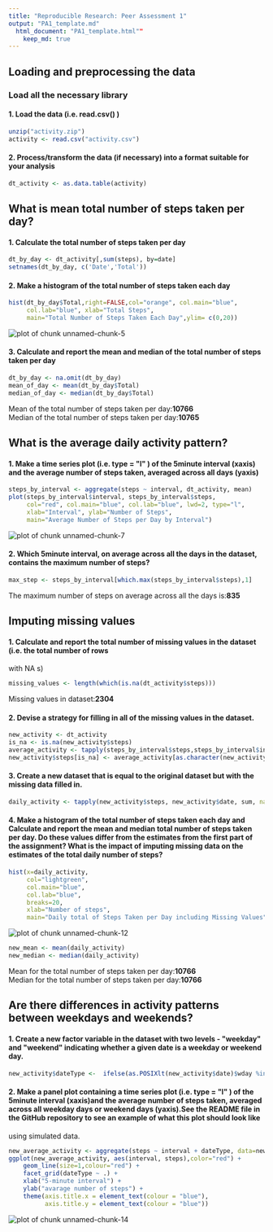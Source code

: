 ```yaml
---
title: "Reproducible Research: Peer Assessment 1"
output: "PA1_template.md"
  html_document: "PA1_template.html""
    keep_md: true
---
```



## Loading and preprocessing the data
### Load all the necessary library


#### 1. Load the data (i.e. read.csv() )

```r
unzip("activity.zip")
activity <- read.csv("activity.csv")
```

#### 2. Process/transform the data (if necessary) into a format suitable for your analysis

```r
dt_activity <- as.data.table(activity)
```


## What is mean total number of steps taken per day?
#### 1. Calculate the total number of steps taken per day

```r
dt_by_day <- dt_activity[,sum(steps), by=date]
setnames(dt_by_day, c('Date','Total'))
```

#### 2. Make a histogram of the total number of steps taken each day

```r
hist(dt_by_day$Total,right=FALSE,col="orange", col.main="blue",
     col.lab="blue", xlab="Total Steps",
     main="Total Number of Steps Taken Each Day",ylim= c(0,20))
```

![plot of chunk unnamed-chunk-5](figure/unnamed-chunk-5-1.png) 

#### 3. Calculate and report the mean and median of the total number of steps taken per day

```r
dt_by_day <- na.omit(dt_by_day)
mean_of_day <- mean(dt_by_day$Total)
median_of_day <- median(dt_by_day$Total)
```
Mean of the total number of steps taken per day:**10766**
<br>Median of the total number of steps taken per day:**10765**<br/>

## What is the average daily activity pattern?
#### 1. Make a time series plot (i.e. type = "l" ) of the 5minute interval (xaxis) and the average number of steps taken, averaged across all days (yaxis)

```r
steps_by_interval <- aggregate(steps ~ interval, dt_activity, mean)
plot(steps_by_interval$interval, steps_by_interval$steps, 
     col="red", col.main="blue", col.lab="blue", lwd=2, type="l", 
     xlab="Interval", ylab="Number of Steps",
     main="Average Number of Steps per Day by Interval")
```

![plot of chunk unnamed-chunk-7](figure/unnamed-chunk-7-1.png) 


#### 2. Which 5minute interval, on average across all the days in the dataset, contains the maximum number of steps?

```r
max_step <- steps_by_interval[which.max(steps_by_interval$steps),1]
```
The maximum number of steps on average across all the days is:**835**

## Imputing missing values
#### 1. Calculate and report the total number of missing values in the dataset (i.e. the total number of rows
with NA s)

```r
missing_values <- length(which(is.na(dt_activity$steps)))
```
Missing values in dataset:**2304**

#### 2. Devise a strategy for filling in all of the missing values in the dataset. 

```r
new_activity <- dt_activity
is_na <- is.na(new_activity$steps)
average_activity <- tapply(steps_by_interval$steps,steps_by_interval$interval, mean)
new_activity$steps[is_na] <- average_activity[as.character(new_activity$interval[is_na])]
```

#### 3. Create a new dataset that is equal to the original dataset but with the missing data filled in.

```r
daily_activity <- tapply(new_activity$steps, new_activity$date, sum, na.rm=TRUE)
```

#### 4. Make a histogram of the total number of steps taken each day and Calculate and report the mean and median total number of steps taken per day. Do these values differ from the estimates from the first part of the assignment? What is the impact of imputing missing data on the estimates of the total daily number of steps?

```r
hist(x=daily_activity,
     col="lightgreen",
     col.main="blue",
     col.lab="blue",
     breaks=20,
     xlab="Number of steps",
     main="Daily total of Steps Taken per Day including Missing Values")
```

![plot of chunk unnamed-chunk-12](figure/unnamed-chunk-12-1.png) 

```r
new_mean <- mean(daily_activity)
new_median <- median(daily_activity)
```
Mean for the total number of steps taken per day:**10766**
<br>Median for the total number of steps taken per day:**10766**<br/>

## Are there differences in activity patterns between weekdays and weekends?
#### 1. Create a new factor variable in the dataset with two levels - "weekday" and "weekend" indicating whether a given date is a weekday or weekend day.

```r
new_activity$dateType <-  ifelse(as.POSIXlt(new_activity$date)$wday %in% c(0,6), 'weekend', 'weekday')
```


#### 2. Make a panel plot containing a time series plot (i.e. type = "l" ) of the 5minute interval (xaxis)and the average number of steps taken, averaged across all weekday days or weekend days (yaxis).See the README file in the GitHub repository to see an example of what this plot should look like
using simulated data.

```r
new_average_activity <- aggregate(steps ~ interval + dateType, data=new_activity, mean)
ggplot(new_average_activity, aes(interval, steps),color="red") + 
    geom_line(size=1,colour="red") + 
    facet_grid(dateType ~ .) +
    xlab("5-minute interval") + 
    ylab("avarage number of steps") +
    theme(axis.title.x = element_text(colour = "blue"),
          axis.title.y = element_text(colour = "blue"))
```

![plot of chunk unnamed-chunk-14](figure/unnamed-chunk-14-1.png) 


